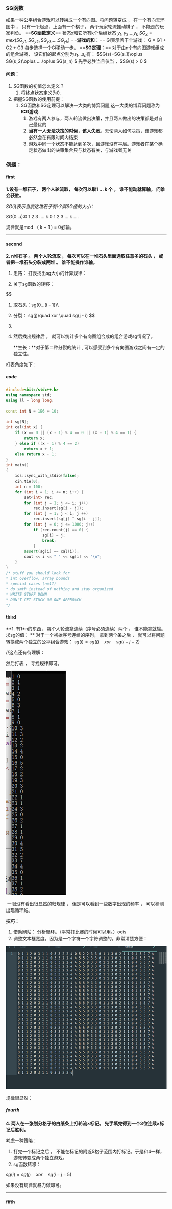 ### SG函数

如果一种公平组合游戏可以转换成一个有向图。将问题转变成 ， 在一个有向无环图中 ， 只有一个起点，上面有一个棋子， 两个玩家轮流推动棋子 ， 不能走的玩家判负。
==**SG函数定义**==
状态x和它所有k个后继状态 $y_1 , y_2 ....y_k$
$SG_x = mex(SG_{y1} , SG_{y2} , SG_{y3}.....SG_{yk})$
==**游戏的和：**==
Gi表示若干个游戏：
G = G1 + G2 + G3
每步选择一个Gi移动一步。
==**SG定理：**==
对于由n个有向图游戏组成的组合游戏， 设它们的起点分别为$s_1 ...s_n$有： $SG(s)=SG(s_1)\oplus SG(s_2)\oplus ....\oplus SG(s_n) $
先手必胜当且仅当 ，$SG(s) > 0 $



#### 问题：

1. $SG$函数的初值怎么定义？
   1. 将终点状态定义为0.
2. 把握SG函数的使用前提：
   1. SG函数和SG定理可以解决一大类的博弈问题,这一大类的博弈问题称为**ICG游戏**.
      1. 游戏有两人参与，两人轮流做出决策，并且两人做出的决策都是对自己最优的
      2. **当有一人无法决策的时候，该人失败**。无论两人如何决策，该游戏都必然会在有限时间内结束
      3. 游戏中同一个状态不能达到多次，且游戏没有平局。游戏者在某个确定状态做出的决策集合只与状态有关，与游戏者无关

### 例题：

#### first

**1.设有一堆石子， 两个人轮流取， 每次可以取1  ... k 个 ， 谁不能动就算输， 问谁会获胜。**

$SG(i)表示当前这堆石子有i个其SG值的大小：$

$SG(0...i)$:0 1 2 3 .... k 0 1 2 3 ... k ....

规律就是mod （ k + 1 ) = 0必输。

-----

#### second

**2. n堆石子 。 两个人轮流取 ， 每次可以在一堆石头里面选取任意多的石头 ， 或者把一堆石头分裂成两堆 。 谁不能操作谁输。**

1.  思路： 打表找出sg大小的计算规律：

   1. 关于sg函数的转移：

   $$
   1. 取石头：sg(0...(i - 1))\\
   2. 分裂： sg(j)\quad xor \quad sg(j - i)
   $$
   
2.  

2. 然后找出规律后 ， 就可以统计多个有向图组合成的组合游戏sg情况了。

   **生长：**对于第二种分裂的统计 , 可以感受到多个有向图游戏之间有一定的独立性。

打表角度如下：

##### code

```cpp
#include<bits/stdc++.h>
using namespace std;
using ll = long long;

const int N = 1E6 + 10;

int sg[N];
int cal(int x) {
	if (x == 0 || (x - 1) % 4 == 0 || (x - 1) % 4 == 1) {
		return x;
	} else if ((x - 1) % 4 == 2)
		return x + 1;
	else return x - 1;
}
int main()
{
	ios::sync_with_stdio(false);
	cin.tie(0);
	int n = 100;
	for (int i = 1; i <= n; i++) {
		set<int> rec;
		for (int j = 1; j <= i; j++)
			rec.insert(sg[i - j]);
		for (int j = 1; j < i; j ++)
			rec.insert(sg[j] ^ sg[i - j]);
		for (int j = 0; j <= 1000; j++)
			if (rec.count(j) == 0) {
				sg[i] = j;
				break;
			}
		assert(sg[i] == cal(i));
		cout << i << " " << sg[i] << "\n";
	}
}
/* stuff you should look for
* int overflow, array bounds
* special cases (n=1?)
* do smth instead of nothing and stay organized
* WRITE STUFF DOWN
* DON'T GET STUCK ON ONE APPROACH
*/
```

#### third

**1. 有1*n的东西， 每个人轮流拿连续（序号必须连续）两个 ， 谁不能拿就输。 求sg的值： **
对于一个初始序号连续的序列， 拿到两个条之后 ， 就可以将问题转换成两个独立的公平组合游戏：
$sg(i) = sg(j)\quad xor\quad sg(i - j - 2)$

//这点还有待理解：

然后打表 ， 寻找规律即可。

<img src="image-20230416174857327.png" alt="image-20230416174857327"  />

​	一眼没有看出很显然的归规律 ， 但是可以看到一些数字出现的频率 ， 可以猜测出现循环结。

**技巧：**

1. 借助网站： 分析循环。（平常打比赛的时候可以用。）oeis
2. 调整文本框宽度。因为是一个字符一个字符调整的。非常清楚方便：

![image-20230416180311208](image-20230416180311208.png)

规律很显然：

##### fourth

**4. 两人在一张划分格子的白纸条上打轮流×标记。 先手填完得到一个3位连续×标记后胜利。**

考虑一种策略：

1. 打完一个标记之后 ， 不能在标记的附近5格子范围内打标记。于是和4一样， 游戏转变成两个独立游戏。
2. sg函数转移：

$sg(i) = sg(j)\quad xor \quad sg(i - j - 5)$

如果没有规律就暴力做即可。

------------------------

#### fifth

